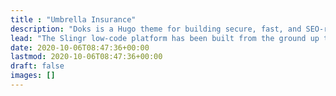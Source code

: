 ```yaml
---
title : "Umbrella Insurance"
description: "Doks is a Hugo theme for building secure, fast, and SEO-ready documentation websites, which you can easily update and customize."
lead: "The Slingr low-code platform has been built from the ground up to support enterprise-grade applications. Spend more time-solving business problems and less time creating tech infrastructure."
date: 2020-10-06T08:47:36+00:00
lastmod: 2020-10-06T08:47:36+00:00
draft: false
images: []
---
```

